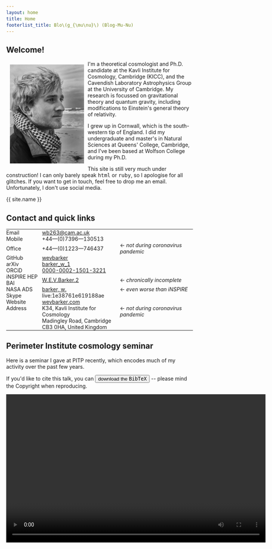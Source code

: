```yaml
---
layout: home 
title: Home 
footerlist_title: Blo\(g_{\mu\nu}\) (Blog-Mu-Nu)
---
```

<head>
<style>
.table-no-padding td {
    padding: 0px;
}
</style>
</head>
<h2>
Welcome!
</h2>
<img src="assets/index/photo.jpg" width=200px alt="Cornwall is 69.1% coast, 25.9% tin mines and 4.9% habitable land. Photo courtesy of my father." title="Cornwall is 69.1% coast, 25.9% tin mines and 4.9% habitable land. Photo courtesy of my dad." vspace="10" hspace="10" align="left" />
<p>
    I'm a theoretical cosmologist and Ph.D. candidate at the Kavli Institute for Cosmology, Cambridge (KICC), and the Cavendish Laboratory Astrophysics Group at the University of Cambridge. My research is focussed on gravitational theory and quantum gravity, including modifications to Einstein's general theory of relativity. 
</p>
<p>
I grew up in Cornwall, which is the south-western tip of England. I did my undergraduate and master's in Natural Sciences at Queens' College, Cambridge, and I've been based at Wolfson College during my Ph.D.
</p>
<p>
This site is still very much under construction! I can only barely speak <tt>html</tt> or <tt>ruby</tt>, so I apologise for all glitches. If you want to get in touch, feel free to drop me an email. Unfortunately, I don't use social media.
</p>

{{ site.name }}
<h2>
Contact and quick links
</h2>
<table class="table-no-padding">
<tr>
<td>Email</td>
<td><a href="mailto:wb263@cam.ac.uk">wb263@cam.ac.uk</a></td>
</tr>
<tr>
<td>Mobile</td>
<td>+44&mdash;(0)7396&mdash;130513</td>
</tr>
<tr>
<td>Office</td>
<td>+44&mdash;(0)1223&mdash;746437</td>
<td style="horizontal-align: left">&larr; <em>not during coronavirus pandemic</em></td>
</tr>
<tr>
<td>GitHub</td>
<td><a href="https://github.com/wevbarker">wevbarker</a></td>
</tr>
<tr>
<td>arXiv</td>
<td><a href="https://arxiv.org/a/barker_w_1">barker_w_1</a></td>
</tr>
<tr>
<td>ORCiD</td>
<td>
<a href="https://orcid.org/0000-0002-1501-3221">0000-0002-1501-3221</a>
</td>
</tr>
<tr>
<td>iNSPIRE HEP BAI</td>
<td>
<a href="https://inspirehep.net/authors/1839147?ui-citation-summary=true">W.E.V.Barker.2</a>
</td>
<td style="horizontal-align: left">&larr; <em>chronically incomplete</em></td>
</tr>
<tr>
<td>NASA ADS</td>
<td>
<a href="https://ui.adsabs.harvard.edu/search/q=author%3A%22barker%2C%20w.%22&sort=date%20desc%2C%20bibcode%20desc&p_=0">barker, w.</a>
</td>
<td style="horizontal-align: left">&larr; <em>even worse than iNSPIRE</em></td>
</tr>
<tr>
<td>Skype</td>
<td>live:1e38761e619188ae</td>
</tr>
<tr>
<td>Website</td>
<td><a href="http://www.wevbarker.com">wevbarker.com</a></td>
</tr>
<tr>
<td style="vertical-align: top;">Address</td>
<td>
K34, Kavli Institute for Cosmology<br />
Madingley Road, Cambridge<br />
CB3 0HA, United Kingdom
</td>
<td style="vertical-align: top; horizontal-align: left;">&larr; <em>not during coronavirus pandemic</em></td>
</tr>
</table>

<h2>Perimeter Institute cosmology seminar</h2>
<p>
Here is a seminar I gave at PITP recently, which encodes much of my activity over the past few years.
</p>
<p>
If you'd like to cite this talk, you can <a href="/assets/talks/pitp.bib" download><button type="button">download the <tt>BibTeX</tt></button></a> -- please mind the Copyright when reproducing.
</p>
<video width="700" height="400" preload="metadata" controls autoplay loop>
  <source src="assets/talks/20120009.mp4#t=2.5" type="video/mp4">
  Your browser does not support the video tag.
</video> 

